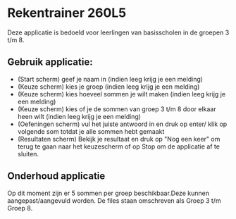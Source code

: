 # Rekentrainer 260L5

Deze applicatie is bedoeld voor leerlingen van basisscholen in de groepen 3 t/m 8. 

## Gebruik applicatie:
* (Start scherm) geef je naam in (indien leeg krijg je een melding)
* (Keuze scherm) kies je groep (indien leeg krijg je een melding)
* (Keuze scherm) kies hoeveel sommen je wilt maken (indien leeg krijg je een melding)
* (Keuze scherm) kies of je de sommen van groep 3 t/m 8 door elkaar heen wilt (indien leeg krijg je een melding)
* (Oefeningen scherm) vul het juiste antwoord in en druk op enter/ klik op volgende som totdat je alle sommen hebt gemaakt
* (Resultaten scherm) Bekijk je resultaat en druk op "Nog een keer" om terug te gaan naar het keuzescherm of op Stop om de applicatie af te sluiten.

## Onderhoud applicatie
Op dit moment zijn er 5 sommen per groep beschikbaar.Deze kunnen aangepast/aangevuld worden. De files staan omschreven als Groep 3 t/m Groep 8.

